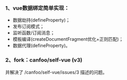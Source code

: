### 1、vue数据绑定简单实现：
* 数据劫持(defineProperty)；
* 发布订阅模式；
* 监听函数/订阅消息；
* 模板编译(createDocumentFragment优化+正则匹配)；
* 数据代理(defineProperty)。

### 2、fork：canfoo/self-vue (v3)
并解决了 /canfoo/self-vue/issues/3 描述的问题。
